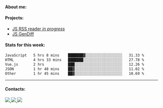 #### About me:

#### Projects:
- [JS RSS reader *in progress*](https://github.com/GKoil/frontend-project-lvl3)
- [JS GenDiff](https://github.com/GKoil/GenDiff)

#### Stats for this week:
<!--START_SECTION:waka-->

```txt
JavaScript   5 hrs 8 mins    ███████▓░░░░░░░░░░░░░░░░░   31.33 %
HTML         4 hrs 33 mins   ███████░░░░░░░░░░░░░░░░░░   27.78 %
Vue.js       2 hrs           ███░░░░░░░░░░░░░░░░░░░░░░   12.26 %
JSON         1 hr 48 mins    ██▓░░░░░░░░░░░░░░░░░░░░░░   11.02 %
Other        1 hr 45 mins    ██▓░░░░░░░░░░░░░░░░░░░░░░   10.69 %
```

<!--END_SECTION:waka-->
---
#### Contacts:

<a target='_blank' title='LinkedIn' href="https://www.linkedin.com/in/gkoil/">
  <img src="https://img.shields.io/badge/LinkedIn-0077B5?style=for-the-badge&logo=linkedin&logoColor=white" />
</a>
<a target='_blank' title='Telegram' href="https://t.me/gkoil">
  <img src="https://img.shields.io/badge/Telegram-2CA5E0?style=for-the-badge&logo=telegram&logoColor=white" />
</a>
<a target='_blank' title='Gmail' href="mailto: gk.grigorev@gmail.com">
  <img src="https://img.shields.io/badge/Gmail-D14836?style=for-the-badge&logo=gmail&logoColor=white" />
</a>


